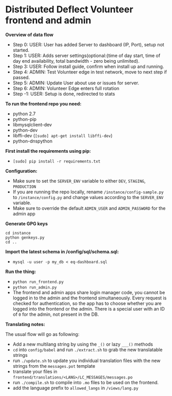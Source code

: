 Distributed Deflect Volunteer frontend and admin
===============

**Overview of data flow**

- Step 0: USER: User has added Server to dashboard (IP, Port), setup not started.
- Step 1: USER: Adds server settings(optional:{time of day start, time of day end availability, total bandwidth - zero being unlimited).
- Step 3: USER: Follow install guide, confirm when install up and running.
- Step 4: ADMIN: Test Volunteer edge in test network, move to next step if passed.
- Step 5: ADMIN: Update User about use or issues for server.
- Step 6: ADMIN: Volunteer Edge enters full rotation
- Step -1: USER: Setup is done, redirected to stats


**To run the frontend repo you need:**

- python 2.7
- python-pip
- libmysqlclient-dev
- python-dev
- libffi-dev (`[sudo] apt-get install libffi-dev`)
- python-dnspython

**First install the requirements using pip:**

- `[sudo] pip install -r requirements.txt`


**Configuration:**

- Make sure to set the `SERVER_ENV` variable to either `DEV`, `STAGING`, `PRODUCTION`
- If you are running the repo locally, rename `/instance/config-sample.py` to `/instance/config.py` and
change values according to the `SERVER_ENV` variable.
- Make sure to override the default `ADMIN_USER` and `ADMIN_PASSWORD` for the admin app

**Generate GPG keys**
```
cd instance
python genkeys.py
cd ..
```

**Import the latest schema in /config/sql/schema.sql:**
- `mysql -u user -p my_db < eq-dashboard.sql`

**Run the thing:**

- `python run_frontend.py`
- `python run_admin.py`
- The frontend and admin apps share login manager code, you cannot be logged in to the admin and
the frontend simultaneously. Every request is checked for authentication, so the app has to choose whether you are
logged into the frontend or the admin. There is a special user with an ID of `0` for the admin, not present in the DB.

**Translating notes:**

The usual flow will go as following:

- Add a new multilang string by using the `_()` or lazy `___()` methods
- `cd` into `config/babel` and run `./extract.sh` to grab the new translatable strings
- run `./update.sh` to update you individual translation files with the new strings from the `messages.pot` template
- translate your files in `frontend/translations/<LANG>/LC_MESSAGES/messages.po`
- run `./compile.sh` to compile into `.mo` files to be used on the frontend.
- add the language prefix to `allowed_langs` in `/views/lang.py`
